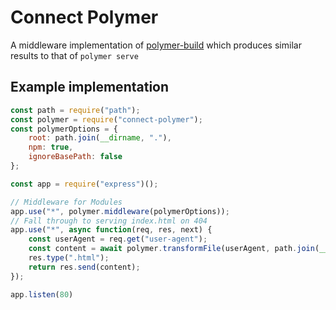 # Connect Polymer

A middleware implementation of [polymer-build](https://github.com/Polymer/tools/tree/master/packages/build) which produces similar results to that of `polymer serve`

## Example implementation

```javascript
const path = require("path");
const polymer = require("connect-polymer");
const polymerOptions = {
    root: path.join(__dirname, "."),
    npm: true,
    ignoreBasePath: false
};

const app = require("express")();

// Middleware for Modules
app.use("*", polymer.middleware(polymerOptions));
// Fall through to serving index.html on 404
app.use("*", async function(req, res, next) {
    const userAgent = req.get("user-agent");
    const content = await polymer.transformFile(userAgent, path.join(__dirname, "index.html"), polymerOptions);
    res.type(".html");
    return res.send(content);
});

app.listen(80)
```
